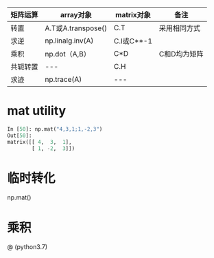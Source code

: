 矩阵运算  |  array对象| matrix对象 |   备注
---|---|---|---|
转置 | A.T或A.transpose() |  C.T | 采用相同方式
求逆 | np.linalg.inv(A)   | C.I或C**-1 |
乘积 | np.dot（A,B）| C*D  | C和D均为矩阵|
共轭转置|--- | C.H
求迹 |  np.trace(A) | --- |


# mat utility
```py
In [50]: np.mat("4,3,1;1,-2,3")
Out[50]:
matrix([[ 4,  3,  1],
        [ 1, -2,  3]])
```


# 临时转化
np.mat()   


# 乘积
@
(python3.7)